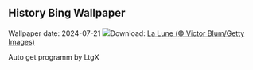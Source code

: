 ## History Bing Wallpaper
Wallpaper date: 2024-07-21
![](https://www.bing.com/th?id=OHR.MineralMoon_FR-CA0338721201_UHD.jpg&w=1000)Download: [La Lune (© Victor Blum/Getty Images)](https://www.bing.com/th?id=OHR.MineralMoon_FR-CA0338721201_UHD.jpg)

Auto get programm by LtgX

